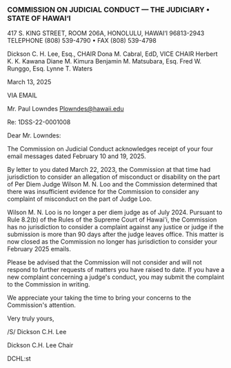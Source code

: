 ### COMMISSION ON JUDICIAL CONDUCT — THE JUDICIARY • STATE OF HAWAI‘I

417 S. KING STREET, ROOM 206A, HONOLULU, HAWAI‘I 96813-2943
TELEPHONE (808) 539-4790 • FAX (808) 539-4798

Dickson C. H. Lee, Esq., CHAIR
Dona M. Cabral, EdD, VICE CHAIR
Herbert K. K. Kawana
Diane M. Kimura
Benjamin M. Matsubara, Esq.
Fred W. Runggo, Esq.
Lynne T. Waters

March 13, 2025

VIA EMAIL

Mr. Paul Lowndes
Plowndes@hawaii.edu

Re: 1DSS-22-0001008

Dear Mr. Lowndes:

The Commission on Judicial Conduct acknowledges receipt of your four email messages dated February 10 and 19, 2025.

By letter to you dated March 22, 2023, the Commission at that time had jurisdiction to consider an allegation of misconduct or disability on the part of Per Diem Judge Wilson M. N. Loo and the Commission determined that there was insufficient evidence for the Commission to consider any complaint of misconduct on the part of Judge Loo.

Wilson M. N. Loo is no longer a per diem judge as of July 2024. Pursuant to Rule 8.2(b) of the Rules of the Supreme Court of Hawai'i, the Commission has no jurisdiction to consider a complaint against any justice or judge if the submission is more than 90 days after the judge leaves office. This matter is now closed as the Commission no longer has jurisdiction to consider your February 2025 emails.

Please be advised that the Commission will not consider and will not respond to further requests of matters you have raised to date. If you have a new complaint concerning a judge's conduct, you may submit the complaint to the Commission in writing.

We appreciate your taking the time to bring your concerns to the Commission's attention.

Very truly yours,

/S/ Dickson C.H. Lee

Dickson C.H. Lee
Chair

DCHL:st
